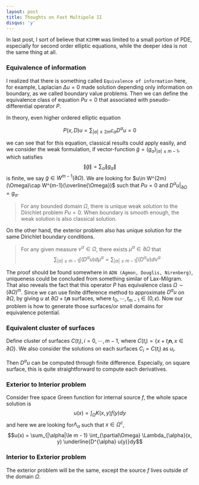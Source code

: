 ```yaml
---
layout: post
title: Thoughts on Fast Multipole II
disqus: 'y'
---
```


In last post, I sort of believe that ``KIFMM`` was limited to a small portion of PDE, especially for second order elliptic equations, while the deeper idea is not the same thing at all.

### Equivalence of information
I realized that there is something called ``Equivalence of information`` here, for example, Laplacian $\Delta u = 0$ made solution depending only information on boundary, as we called boundary value problems.  Then we can define the equivalence class of equation $P u = 0$ that associated with pseudo-differential operator $P$.

In theory, even higher ordered elliptic equation

$$P(x, D) u =  \sum_{|\alpha| \le 2m} c_{\alpha} D^{\alpha} u = 0$$

we can see that for this equation, classical results could apply easily, and we consider the weak formulation, if vector-function $\tilde{g} = (g_{\alpha})_{|\alpha|\le m-1}$,  which satisfies
$$\|\tilde{g}\| = \sum_{\alpha} \|g_{\alpha}\| $$
is finite, we say $\tilde{g} \in W^{m-1}(\partial\Omega)$. We are looking for $u\in W^{2m}(\Omega)\cap W^{m-1}(\overline{\Omega})$ such that  $Pu = 0$ and $D^{\alpha} u|_{\partial\Omega} = g_{\alpha}$.

>For any bounded domain $\Omega$, there is unique weak solution to the Dirichlet problem $P u = 0$. When boundary is smooth enough, the weak solution is also classical solution.

On the other hand, the exterior problem also has unique solution for the same Dirichlet boundary conditions.

> For any given measure $\nu^{\alpha}\in\Omega$, there exists $\mu^{\alpha}\in \partial\Omega$ that
$$\sum_{|\alpha|\le m-1} \int (D^{\alpha}u) d\mu^{\alpha} = \sum_{|\alpha|\le m -1} \int (D^{\alpha} u) d\nu^{\alpha}$$

The proof should be found somewhere in ``ADN (Agmon, Douglis, Nirenberg)``, uniqueness could be concluded from something similar of Lax-Milgram. That also reveals the fact that this operator $P$ has equivalence class $\Omega\sim (\partial\Omega)^{m}$. Since we can use finite difference method to approximate $D^{\alpha} u$ on $\partial \Omega$, by giving $u$ at $\partial\Omega + t_i\mathbf{n}$ surfaces, where $t_0, \cdots, t_{m-1}\in (0,\epsilon)$. Now our problem is how to generate those surfaces/or small domains for equivalence potential.

### Equivalent cluster of surfaces
Define cluster of surfaces $C(t_i),i=0,\cdots, m-1$, where $C(t_i) = \{x + t_i \mathbf{n}, x\in \partial\Omega\}$. We also consider the solutions on each surfaces $C_i = C(t_i)$ as $u_i$.

Then $D^{\alpha} u$ can be computed through finite difference. Especially, on square surface, this is quite straightforward to compute each derivatives.

### Exterior to Interior problem
Consider free space Green function for internal source $f$, the whole space solution is
$$u(x) = \int_{\Omega} K(x, y) f(y) dy$$
and here we are looking for$\Lambda_{\alpha}$ such that $x\in \Omega^{c}$,
$$u(x) = \sum_{|\alpha|\le m - 1} \int_{\partial\Omega} \Lambda_{\alpha}(x, y) \underline{D^{\alpha} u(y)}dy$$

### Interior to Exterior problem
The exterior problem will be the same, except the source $f$ lives outside of the domain $\Omega$.
